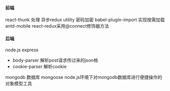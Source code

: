 #### 前端
react-thunk 处理 异步redux
utility  密码加密
babel-plugin-import 实现按需加载 antd-mobile
react-redux采用@connect修饰器方法

#### 后端
node.js
express
- body-parser 解析post请求传过来的json格
- cookie-parser 解析cookie

mongodb 数据库
mongoose node.js环境下对mongodb数据库进行便捷操作的对象模型工具
